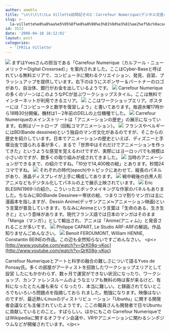 ```yaml
---
author: ameblo
title: "\n\t\t\t\tLa Villette訪問記その2：Carrefour Numerique(デジタル交差点)\t\t"
slug: >-
  la-villette%e8%a8%aa%e5%95%8f%e8%a8%98%e3%81%9d%e3%81%ae2%ef%bc%9acarrefour-numerique%e3%83%87%e3%82%b8%e3%82%bf%e3%83%ab%e4%ba%a4%e5%b7%ae%e7%82%b9
id: 3522
date: '2008-04-18 16:12:01'
layout: post
categories:
  - '[FR]La Villette'
---
```


![](http://lh3.ggpht.com/akihiko.shirai/SAdLMZ0SmyI/AAAAAAAABj4/4jmGG3RBTCk/S5031714.JPG?imgmax=512) まずはYvesさんの担当である「Carrefour Numerique（カルフール・ニューメリック＝Digital Crossroad）」を案内されました。ここはCyber-Baseと呼ばれている無料エリアで、コンピュータに関わるクリエイション、発見、自習、ブラッシュアップを提供しています。右下のほうにスポンサー＆パートナーのロゴがあり、自治体、銀行がお金を出しているようです。 ![](http://lh4.ggpht.com/akihiko.shirai/SAdLMp0SmzI/AAAAAAAABj8/RMNLvIzIRqw/S5031711.JPG?imgmax=512) Carrefour Numeriqueの多くのゾーンはこのようなPCが並ぶワークショップスタイル。ここは無料でインターネットが利用できるエリア。 ![](http://lh6.ggpht.com/akihiko.shirai/SAdLNJ0Sm0I/AAAAAAAABkA/WN2mHrZkuMM/S5031713.JPG?imgmax=512) ここはワークショップエリア。ポスターには「コンピュータと数学を復習しよう」と書いてあります。毎週水曜17時から18時30分開催。機材は1－2年前のDELLの上位機種でした。 ![](http://lh4.ggpht.com/akihiko.shirai/SAdLNp0Sm1I/AAAAAAAABkE/yW3zh0z99uw/S5031715.JPG?imgmax=512) Carrefour Numeriqueのメインストリートは「アニメーションの歴史」の展示になっています。右側はゾートロープ（回転コマアニメーション）。 ![](http://lh5.ggpht.com/akihiko.shirai/SAdLN50Sm2I/AAAAAAAABkI/TEa9nUxE_zk/S5031718.JPG?imgmax=512) フランスやベルギーにはBD(Bande dessinee)という独自のマンガ文化があるのですが、そこからの歴史を紹介しています。日本でアニメーションの歴史といえば、ディズニーと手塚治虫で語られる事が多く、まるで「世界中はそれだけでアニメーションを作ってきた」というような感覚を覚えるわけですが、実際にはヨーロッパでも規模は小さいのですが、数多くの取り組みが成されてきました。 ![](http://lh3.ggpht.com/akihiko.shirai/SAdLOZ0Sm3I/AAAAAAAABkM/lM69qrXidQo/S5031719.JPG?imgmax=512) 当時のアニメーションができるまで、の紹介ですね。「10分で14,400枚の絵」とあります。秒間24コマですね。 ![](http://lh4.ggpht.com/akihiko.shirai/SAdLOp0Sm4I/AAAAAAAABkQ/32CnBZH72Bw/S5031717.JPG?imgmax=512) それぞれの時代(epoch)やトピックにあわせて、縦長のパネルがあり、液晶ディスプレイが上手に構成してあります。 ![](http://lh5.ggpht.com/akihiko.shirai/SAdLO50Sm5I/AAAAAAAABdc/cuneujq9Yyw/S5031716.JPG?imgmax=512) 戦中戦後の白黒人形アニメなどもデジタル化してパネルの上で展示上映されています。 ![](http://lh6.ggpht.com/akihiko.shirai/SAdLPJ0Sm6I/AAAAAAAABkU/CgA-bhs-Wp0/S5031720.JPG?imgmax=512) Eric BLESIN(1969-)の紹介。こういったエポックメイキングな作家のパネルもありました。ちなみにBD(Bande Dessinee＝帯状の絵、つまりコマ割りマンガ)は主に漫画本を指しますが、Dessin Anime(デッサンアニメ≒アニメーション映画)という言葉が普及していきます。ちなみにAnimeという言葉は「生命のある、生き生きと」という意味があります。現代フランス語では日本のマンガはそのまま「Manga（マンガ）」として輸出され、アニメは「Anime(アニィム)」と発音されることが多いです。 ![](http://lh4.ggpht.com/akihiko.shirai/SAdLPp0Sm7I/AAAAAAAABkY/_CGgU0GrRAQ/S5031721.JPG?imgmax=512) Philippe CAPART, Le Studio ARF-ARFの解説。作品知りませんごめんなさい。 ![](http://lh6.ggpht.com/akihiko.shirai/SAdLQJ0Sm8I/AAAAAAAABd0/zaGvDu7lM8U/S5031722.JPG?imgmax=512) Benoit FEROUMONT, William HENNE, Constantin BEINEの作品。この辺も全然知らないですごめんなさい。 <p<>[](http://blog.ameba.jp/ucs/entry/%3CBR%3E%3CBR%3E%3Cimg%20src=)[http://www.youtube.com/watch?v=QrK08g-vKoc](http://www.youtube.com/watch?v=QrK08g-vKoc)

Carrefour Numeriqueとアートと科学の融合の難しさについて語るYves de Ponsay氏。多くの部屋がアーティストを招致したワークショップエリアとして設営 したにもかかわらず、数ヶ月で運営ができない状況になったり、ワークショップ、カンフ ァレンスルームのようなエリアも無料の時は客が来るけど、有料になったとたん誰も来な くなったり、本当に難しい。と録画されてないところでもいろいろ問題点を指摘しておら れました。勉強になります。映像はないのですが、最近熱いLinuxのディストリビュ ーション「Ubuntu」に関する開発者会議なども主催されていたようです。ここの職員さんも開発者で日々Ubuntuに貢献しているとのこと。すばらしい。ほかにもこの Carrefour NumeriqueではWikipediaに関するオフライン会議や、VRやアニメーションに関わるシンポジウムなどが開催されています。</p<>